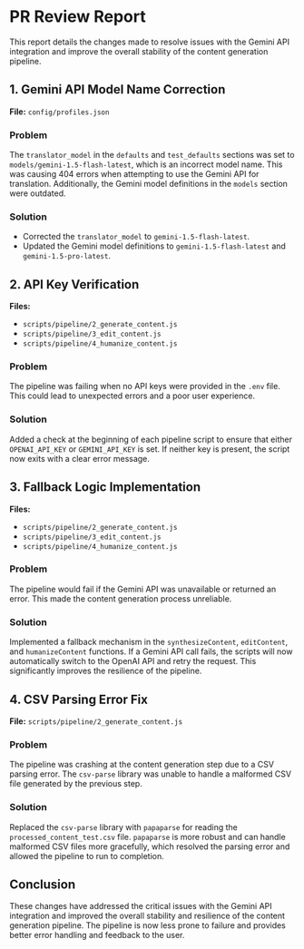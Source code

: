 # PR Review Report

This report details the changes made to resolve issues with the Gemini API integration and improve the overall stability of the content generation pipeline.

## 1. Gemini API Model Name Correction

**File:** `config/profiles.json`

### Problem
The `translator_model` in the `defaults` and `test_defaults` sections was set to `models/gemini-1.5-flash-latest`, which is an incorrect model name. This was causing 404 errors when attempting to use the Gemini API for translation. Additionally, the Gemini model definitions in the `models` section were outdated.

### Solution
- Corrected the `translator_model` to `gemini-1.5-flash-latest`.
- Updated the Gemini model definitions to `gemini-1.5-flash-latest` and `gemini-1.5-pro-latest`.

## 2. API Key Verification

**Files:**
- `scripts/pipeline/2_generate_content.js`
- `scripts/pipeline/3_edit_content.js`
- `scripts/pipeline/4_humanize_content.js`

### Problem
The pipeline was failing when no API keys were provided in the `.env` file. This could lead to unexpected errors and a poor user experience.

### Solution
Added a check at the beginning of each pipeline script to ensure that either `OPENAI_API_KEY` or `GEMINI_API_KEY` is set. If neither key is present, the script now exits with a clear error message.

## 3. Fallback Logic Implementation

**Files:**
- `scripts/pipeline/2_generate_content.js`
- `scripts/pipeline/3_edit_content.js`
- `scripts/pipeline/4_humanize_content.js`

### Problem
The pipeline would fail if the Gemini API was unavailable or returned an error. This made the content generation process unreliable.

### Solution
Implemented a fallback mechanism in the `synthesizeContent`, `editContent`, and `humanizeContent` functions. If a Gemini API call fails, the scripts will now automatically switch to the OpenAI API and retry the request. This significantly improves the resilience of the pipeline.

## 4. CSV Parsing Error Fix

**File:** `scripts/pipeline/2_generate_content.js`

### Problem
The pipeline was crashing at the content generation step due to a CSV parsing error. The `csv-parse` library was unable to handle a malformed CSV file generated by the previous step.

### Solution
Replaced the `csv-parse` library with `papaparse` for reading the `processed_content_test.csv` file. `papaparse` is more robust and can handle malformed CSV files more gracefully, which resolved the parsing error and allowed the pipeline to run to completion.

## Conclusion
These changes have addressed the critical issues with the Gemini API integration and improved the overall stability and resilience of the content generation pipeline. The pipeline is now less prone to failure and provides better error handling and feedback to the user.
